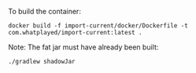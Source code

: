 To build the container:

    docker build -f import-current/docker/Dockerfile -t com.whatplayed/import-current:latest .
    
Note: The fat jar must have already been built:

    ./gradlew shadowJar